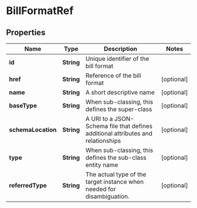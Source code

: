 
# BillFormatRef

## Properties
Name | Type | Description | Notes
------------ | ------------- | ------------- | -------------
**id** | **String** | Unique identifier of the bill format | 
**href** | **String** | Reference of the bill format |  [optional]
**name** | **String** | A short descriptive name |  [optional]
**baseType** | **String** | When sub-classing, this defines the super-class |  [optional]
**schemaLocation** | **String** | A URI to a JSON-Schema file that defines additional attributes and relationships |  [optional]
**type** | **String** | When sub-classing, this defines the sub-class entity name |  [optional]
**referredType** | **String** | The actual type of the target instance when needed for disambiguation. |  [optional]



